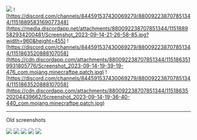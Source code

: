 
![](https://cdn.discordapp.com/attachments/1116247638094909460/1149051421606563980/screenshots.jpg)
![https://discord.com/channels/844591537430069279/880092238707851344/1151889583169077348](https://media.discordapp.net/attachments/880092238707851344/1151889582934200481/Screenshot_2023-09-14-21-26-58-85.jpg?width=960&height=455)
![https://discord.com/channels/844591537430069279/880092238707851344/1151863520888107058](https://cdn.discordapp.com/attachments/880092238707851344/1151863519931805776/Screenshot_2023-09-14-19-39-19-476_com.mojang.minecraftpe.patch.jpg)
![https://discord.com/channels/844591537430069279/880092238707851344/1151863520888107058](https://cdn.discordapp.com/attachments/880092238707851344/1151863520204439662/Screenshot_2023-09-14-19-36-40-440_com.mojang.minecraftpe.patch.jpg)


---

Old screenshots

![](https://cdn.discordapp.com/attachments/1116247638094909460/1117136656647073822/fog.png)
![](https://media.discordapp.net/attachments/1116247638094909460/1120603150894780456/the_end.png?width=731&height=488)
![](https://cdn.discordapp.com/attachments/1116247638094909460/1120417435334484069/wet_refl.png)
![](https://cdn.discordapp.com/attachments/1116247638094909460/1118925381840408616/lantern_night.png)
![](https://cdn.discordapp.com/attachments/1116247638094909460/1118175826266030162/winter_tree.png)